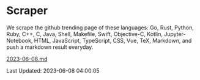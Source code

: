 # Scraper

We scrape the github trending page of these languages: Go, Rust, Python, Ruby, C++, C, Java, Shell, Makefile, Swift, Objective-C, Kotlin, Jupyter-Notebook, HTML, JavaScript, TypeScript, CSS, Vue, TeX, Markdown, and push a markdown result everyday.

[2023-06-08.md](https://github.com/yangwenmai/github-trending-backup/blob/master/2023-06-08.md)

Last Updated: 2023-06-08 04:00:05